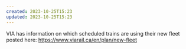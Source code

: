 ```yaml
---
created: 2023-10-25T15:23
updated: 2023-10-25T15:23
---
```

VIA has information on which scheduled trains are using their new fleet posted here: https://www.viarail.ca/en/plan/new-fleet